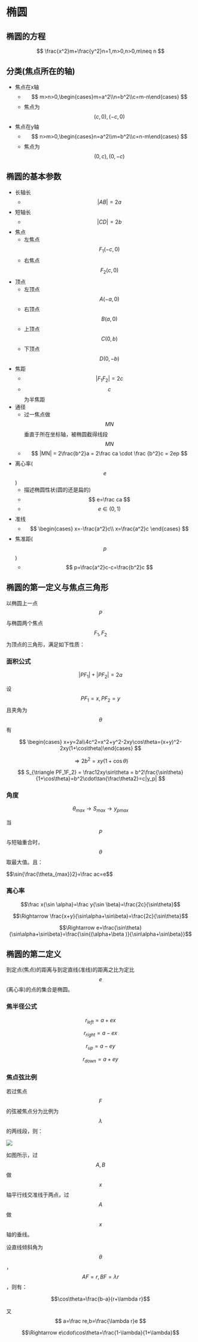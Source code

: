 # 椭圆

## 椭圆的方程

$$ \frac{x^2}m+\frac{y^2}n=1,m>0,n>0,m\neq n $$

## 分类(焦点所在的轴)

* 焦点在x轴
  * $$ m>n>0,\begin{cases}m=a^2\\n=b^2\\c=m-n\end{cases} $$
  * 焦点为 $$ (c,0),(-c,0) $$
* 焦点在y轴
  * $$ n>m>0,\begin{cases}n=a^2\\m=b^2\\c=n-m\end{cases} $$
  * 焦点为 $$ (0,c),(0,-c) $$

## 椭圆的基本参数

* 长轴长
  * $$ |AB| = 2a $$
* 短轴长
  * $$ |CD| = 2b $$
* 焦点
  * 左焦点 $$ F_1(-c,0) $$
  * 右焦点 $$ F_2(c,0) $$
* 顶点
  * 左顶点 $$ A(-a,0) $$
  * 右顶点 $$ B(a,0) $$
  * 上顶点 $$ C(0,b) $$
  * 下顶点 $$ D(0,-b) $$
* 焦距
  * $$ |F_1F_2| = 2c $$
  * $$ c $$ 为半焦距
* 通径
  * 过一焦点做 $$ MN $$ 垂直于所在坐标轴，被椭圆截得线段 $$ MN $$
  * $$ |MN| = 2\frac{b^2}a =  2\frac ca \cdot \frac {b^2}c = 2ep $$
* 离心率( $$e$$ )
  * 描述椭圆性状(圆的还是扁的)
  * $$ e=\frac ca $$
  * $$ e \in (0,1) $$
* 准线
  * $$ \begin{cases} x=-\frac{a^2}c\\ x=\frac{a^2}c \end{cases} $$
* 焦准距( $$p$$ )
  * $$ p=\frac{a^2}c-c=\frac{b^2}c $$

## 椭圆的第一定义与焦点三角形

以椭圆上一点 $$ P $$ 与椭圆两个焦点 $$F_1,F_2$$ 为顶点的三角形，满足如下性质：

### 面积公式

$$ |PF_1| + |PF_2| = 2a $$

设 $$ PF_1 = x, PF_2 = y $$ 且夹角为 $$ \theta $$ 有

$$ \begin{cases} x+y=2a\\4c^2=x^2+y^2-2xy\cos\theta=(x+y)^2-2xy(1+\cos\theta)\end{cases} $$

$$ \Rightarrow 2b^2=xy(1+\cos\theta) $$

$$ S_{\triangle PF_1F_2} = \frac12xy\sin\theta = b^2\frac{\sin\theta}{1+\cos\theta}=b^2\cdot\tan{\frac\theta2}=c|y_p| $$

### 角度

$$ \theta_{max} \to S_{max} \to y_{pmax}$$

当 $$P$$ 与短轴重合时， $$\theta$$ 取最大值。且：

$$\sin\{\frac{\theta_{max}}2}=\frac ac=e$$

### 离心率

$$\frac x{\sin \alpha}=\frac y{\sin \beta}=\frac{2c}{\sin\theta}$$

$$\Rightarrow \frac{x+y}{\sin\alpha+\sin\beta}=\frac{2c}{\sin\theta}$$

$$\Rightarrow e=\frac{\sin\theta}{\sin\alpha+\sin\beta}=\frac{\sin{(\alpha+\beta )}{\sin\alpha+\sin\beta}}$$

## 椭圆的第二定义

到定点(焦点)的距离与到定直线(准线)的距离之比为定比 $$ e $$ (离心率)的点的集合是椭圆。

### 焦半径公式

$$ r_{left}=a+ex $$

$$ r_{right}=a-ex $$

$$ r_{up}=a-ey $$

$$ r_{down}=a+ey$$

### 焦点弦比例

若过焦点 $$F$$ 的弦被焦点分为比例为 $$\lambda$$ 的两线段，则：

![](math/yzqx/1.jpg)

如图所示，过 $$A,B$$ 做 $$x$$ 轴平行线交准线于两点，过 $$A$$ 做 $$x$$ 轴的垂线。

设直线倾斜角为 $$\theta$$ ，$$AF=r,BF=\lambda r$$ ，则有：

$$\cos\theta=\frac{b-a}{r+\lambda r}$$

又 $$ a=\frac re,b=\frac{\lambda r}e $$

$$\Rightarrow e\cdot\cos\theta=\frac{1-\lambda}{1+\lambda}$$
